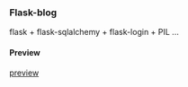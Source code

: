 ### Flask-blog

flask + flask-sqlalchemy + flask-login + PIL ...

#### Preview
[preview](http://144.202.59.101:8888/home)

